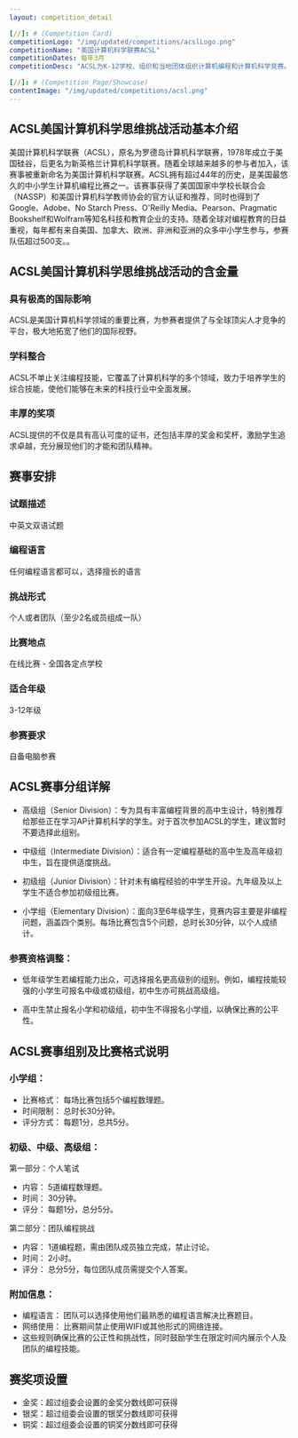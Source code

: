 ```yaml
---
layout: competition_detail

[//]: # (Competition Card)
competitionLogo: "/img/updated/competitions/acslLogo.png"
competitionName: "美国计算机科学联赛ACSL"
competitionDates: 每年3月
competitionDesc: "ACSL为K-12学校、组织和当地团体组织计算机编程和计算机科学竞赛。"

[//]: # (Competition Page/Showcase)
contentImage: "/img/updated/competitions/acsl.png"
---
```


## ACSL美国计算机科学思维挑战活动基本介绍

美国计算机科学联赛（ACSL），原名为罗德岛计算机科学联赛，1978年成立于美国硅谷，后更名为新英格兰计算机科学联赛。随着全球越来越多的参与者加入，该赛事被重新命名为美国计算机科学联赛。ACSL拥有超过44年的历史，是美国最悠久的中小学生计算机编程比赛之一。该赛事获得了美国国家中学校长联合会（NASSP）和美国计算机科学教师协会的官方认证和推荐，同时也得到了Google、Adobe、No Starch Press、O'Reilly Media、Pearson、Pragmatic Bookshelf和Wolfram等知名科技和教育企业的支持。随着全球对编程教育的日益重视，每年都有来自美国、加拿大、欧洲、非洲和亚洲的众多中小学生参与，参赛队伍超过500支。。

## ACSL美国计算机科学思维挑战活动的含金量

### 具有极高的国际影响

ACSL是美国计算机科学领域的重要比赛，为参赛者提供了与全球顶尖人才竞争的平台，极大地拓宽了他们的国际视野。

### 学科整合

ACSL不单止关注编程技能，它覆盖了计算机科学的多个领域，致力于培养学生的综合技能，使他们能够在未来的科技行业中全面发展。

### 丰厚的奖项

ACSL提供的不仅是具有高认可度的证书，还包括丰厚的奖金和奖杯，激励学生追求卓越，充分展现他们的才能和团队精神。

## 赛事安排

### 试题描述

中英文双语试题

### 编程语言

任何编程语言都可以，选择擅长的语言

### 挑战形式

个人或者团队（至少2名成员组成一队）

### 比赛地点

在线比赛 - 全国各定点学校

### 适合年级

3-12年级

### 参赛要求

自备电脑参赛

## ACSL赛事分组详解

+ 高级组（Senior Division）：专为具有丰富编程背景的高中生设计，特别推荐给那些正在学习AP计算机科学的学生。对于首次参加ACSL的学生，建议暂时不要选择此组别。

+ 中级组（Intermediate Division）：适合有一定编程基础的高中生及高年级初中生，旨在提供适度挑战。

+ 初级组（Junior Division）：针对未有编程经验的中学生开设。九年级及以上学生不适合参加初级组比赛。

+ 小学组（Elementary Division）：面向3至6年级学生，竞赛内容主要是非编程问题，涵盖四个类别。每场比赛包含5个问题，总时长30分钟，以个人成绩计。

### 参赛资格调整：

+ 低年级学生若编程能力出众，可选择报名更高级别的组别。例如，编程技能较强的小学生可报名中级或初级组，初中生亦可挑战高级组。

+ 高中生禁止报名小学和初级组，初中生不得报名小学组，以确保比赛的公平性。

## ACSL赛事组别及比赛格式说明

### 小学组：

+ 比赛格式： 每场比赛包括5个编程数理题。
+ 时间限制： 总时长30分钟。
+ 评分方式： 每题1分，总共5分。

### 初级、中级、高级组：

第一部分：个人笔试
+ 内容： 5道编程数理题。
+ 时间： 30分钟。
+ 评分： 每题1分，总分5分。

第二部分：团队编程挑战
+ 内容： 1道编程题，需由团队成员独立完成，禁止讨论。
+ 时间： 2小时。
+ 评分： 总分5分，每位团队成员需提交个人答案。

### 附加信息：

+ 编程语言： 团队可以选择使用他们最熟悉的编程语言解决比赛题目。
+ 网络使用： 比赛期间禁止使用WIFI或其他形式的网络连接。
+ 这些规则确保比赛的公正性和挑战性，同时鼓励学生在限定时间内展示个人及团队的编程技能。

## 赛奖项设置
+ 金奖：超过组委会设置的金奖分数线即可获得
+ 银奖：超过组委会设置的银奖分数线即可获得
+ 铜奖：超过组委会设置的铜奖分数线即可获得


